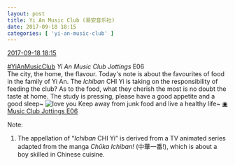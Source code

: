 ```yaml
---
layout: post
title: Yi An Music Club (易安音乐社)
date: 2017-09-18 18:15
categories: [ 'yi-an-music-club' ]
---
```


<div class="weibo-info">
  <a href="http://weibo.com/6094546964/Fmp1dhoO9">2017-09-18 18:15</a>
</div>

[#YiAnMusicClub](http://weibo.com/p/100808beae2e3e05b17b64f63ebedca39f19b2/super_index) *Yi An Music Club Jottings* E06  
The city, the home, the flavour. Today's note is about the favourites of food in the family of Yi An. The *Ichiban* CHI Yi is taking on the responsibility of feeding the club? As to the food, what they cherish the most is no doubt the taste at home. The study is pressing, please have a good appetite and a good sleep~ ![love you](http://img.t.sinajs.cn/t4/appstyle/expression/ext/normal/6d/lovea_org.gif) Keep away from junk food and live a healthy life~ [◉ Music Club Jottings E06](https://www.youtube.com/watch?v=XB3Nyghw--A)

<!-- more -->

Note:
1. The appellation of “*Ichiban* CHI Yi” is derived from a TV animated series adapted from the manga *Chūka Ichiban!* (中華一番!), which is about a boy skilled in Chinese cuisine.
